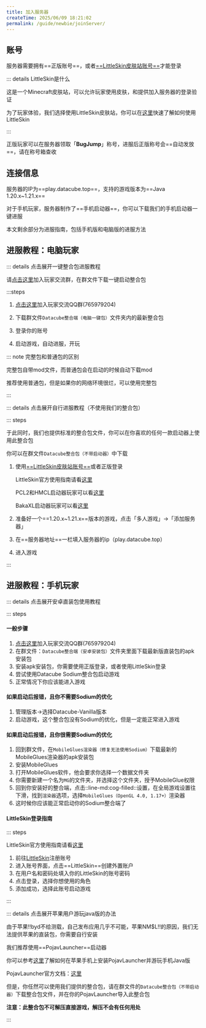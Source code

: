 ```yaml
---
title: 加入服务器
createTime: 2025/06/09 18:21:02
permalink: /guide/newbie/joinServer/
---
```


## 账号

服务器需要拥有==正版账号==，或者[==LittleSkin皮肤站账号==](https://littleskin.cn/)才能登录

::: details LittleSkin是什么

这是一个Minecraft皮肤站，可以允许玩家使用皮肤，和提供加入服务器的登录验证

为了玩家体验，我们选择使用LittleSkin皮肤站，你可以在[这里](https://manual.littlesk.in/newbee/)快速了解如何使用LittleSkin

:::

正版玩家可以在服务器领取「**BugJump**」称号，进服后正版称号会==自动发放==，请在称号箱查收

## 连接信息

服务器的IP为==play.datacube.top==，支持的游戏版本为==Java 1.20.x~1.21.x==

对于手机玩家，服务器制作了==手机启动器==，你可以下载我们的手机启动器一键进服

本文剩余部分为进服指南，包括手机版和电脑版的进服方法

## 进服教程：电脑玩家

::: details 点击展开一键整合包进服教程

请[点击这里](https://qm.qq.com/q/tdBaxYYGpa)加入玩家交流群，在群文件下载一键启动整合包

:::steps

1. [点击这里](https://qm.qq.com/q/tdBaxYYGpa)加入玩家交流QQ群(765979204)

2. 下载群文件`Datacube整合端（电脑一键包）`文件夹内的最新整合包

3. 登录你的账号

4. 启动游戏，自动进服，开玩

::: note 完整包和普通包的区别

完整包自带mod文件，而普通包会在启动的时候自动下载mod

推荐使用普通包，但是如果你的网络环境很烂，可以使用完整包

:::


::: details 点击展开自行进服教程（不使用我们的整合包）

::: steps

于此同时，我们也提供标准的整合包文件，你可以在你喜欢的任何一款启动器上使用此整合包

你可以在群文件`Datacube整合包（不带启动器）`中下载

1. 使用[==LittleSkin皮肤站账号==](https://littleskin.cn/)或者正版登录

    LittleSkin官方使用指南请看[这里](https://manual.littlesk.in/newbee/)

    PCL2和HMCL启动器玩家可以看[这里](https://www.bilibili.com/opus/553811847867212837)

    BakaXL启动器玩家可以看[这里](https://www.bilibili.com/video/BV1W741197Bv/)

2. 准备好一个==1.20.x~1.21.x==版本的游戏，点击「多人游戏」->「添加服务器」

3. 在==服务器地址==一栏填入服务器的ip（play.datacube.top）

4. 进入游戏

:::

## 进服教程：手机玩家

::: details 点击展开安卓直装包使用教程

::: steps

#### 一般步骤

1. [点击这里](https://qm.qq.com/q/tdBaxYYGpa)加入玩家交流QQ群(765979204)
2. 在群文件：`Datacube整合端（安卓安装包）`文件夹里面下载最新版直装包的apk安装包
3. 安装apk安装包，你需要使用正版登录，或者使用LittleSkin登录
4. 尝试使用Datacube Sodium整合包启动游戏
5. 正常情况下你应该能进入游戏

#### 如果启动后报错，且你不需要Sodium的优化
1. 管理版本->选择Datacube-Vanilla版本
2. 启动游戏，这个整合包没有Sodium的优化，但是一定能正常进入游戏

#### 如果启动后报错，且你很需要Sodium的优化

1. 回到群文件，在`MobileGlues渲染器（修复无法使用Sodium）`下载最新的MobileGlues渲染器的apk安装包
2. 安装MobileGlues
3. 打开MobileGlues软件，他会要求你选择一个数据文件夹
4. 你需要新建一个名为`MG`的文件夹，并选择这个文件夹，授予MobileGlue权限
5. 回到你安装好的整合端，点击::line-md:cog-filled::设置，在全局游戏设置往下滑，找到`渲染器`选项，选择`MobileGlues（OpenGL 4.0, 1.17+）`渲染器
6. 这时候你应该能正常启动你的Sodium整合端了

#### LittleSkin登录指南

::: steps

LittleSkin官方使用指南请看[这里](https://manual.littlesk.in/newbee/)

1. 前往[LittleSkin](https://littleskin.cn)注册账号
2. 进入账号界面，点击==LittleSkin==创建外置账户
3. 在用户名和密码处填入你的LittleSkin的账号密码
4. 点击登录，选择你想使用的角色
5. 添加成功，选择此账号启动游戏

:::

::: details 点击展开苹果用户游玩java版的办法

由于苹果!!byd不给测载，自己发布应用几乎不可能，苹果NM$L!!的原因，我们无法提供苹果的直装包，你需要自行安装

我们推荐使用==PojavLauncher==启动器

你可以参考[这里](https://nitwikit.8aka.cn/Java/process/mobile-player/client/Pojav_iOS)了解如何在苹果手机上安装PojavLauncher并游玩手机Java版

PojavLauncher官方文档：[这里](https://pojav.skycraft.cn/INSTALL.html#ios-%E8%8B%B9%E6%9E%9C%E8%AE%BE%E5%A4%87)

但是，你任然可以使用我们提供的整合包，请在群文件的`Datacube整合包（不带启动器）`下载整合包文件，并在你的PojavLauncher导入此整合包

**注意：此整合包不可解压直接游戏，解压不会有任何用处**

:::



